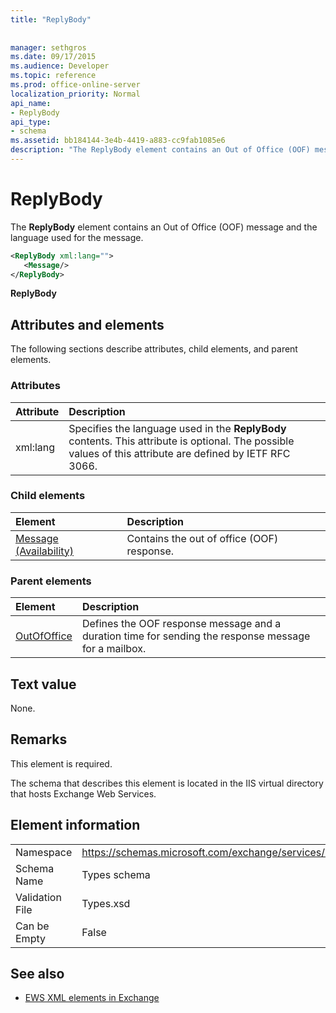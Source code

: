 ```yaml
---
title: "ReplyBody"
 
 
manager: sethgros
ms.date: 09/17/2015
ms.audience: Developer
ms.topic: reference
ms.prod: office-online-server
localization_priority: Normal
api_name:
- ReplyBody
api_type:
- schema
ms.assetid: bb184144-3e4b-4419-a883-cc9fab1085e6
description: "The ReplyBody element contains an Out of Office (OOF) message and the language used for the message."
---
```


# ReplyBody

The **ReplyBody** element contains an Out of Office (OOF) message and the language used for the message. 
  
```XML
<ReplyBody xml:lang="">
   <Message/>
</ReplyBody>
```

 **ReplyBody**
## Attributes and elements

The following sections describe attributes, child elements, and parent elements.
  
### Attributes

|**Attribute**|**Description**|
|:-----|:-----|
|xml:lang  <br/> |Specifies the language used in the **ReplyBody** contents. This attribute is optional. The possible values of this attribute are defined by IETF RFC 3066.  <br/> |
   
### Child elements

|**Element**|**Description**|
|:-----|:-----|
|[Message (Availability)](message-availability.md) <br/> |Contains the out of office (OOF) response.  <br/> |
   
### Parent elements

|**Element**|**Description**|
|:-----|:-----|
|[OutOfOffice](outofoffice.md) <br/> |Defines the OOF response message and a duration time for sending the response message for a mailbox.  <br/> |
   
## Text value

None.
  
## Remarks

This element is required.
  
The schema that describes this element is located in the IIS virtual directory that hosts Exchange Web Services.
  
## Element information

|||
|:-----|:-----|
|Namespace  <br/> |https://schemas.microsoft.com/exchange/services/2006/types  <br/> |
|Schema Name  <br/> |Types schema  <br/> |
|Validation File  <br/> |Types.xsd  <br/> |
|Can be Empty  <br/> |False  <br/> |
   
## See also



- [EWS XML elements in Exchange](ews-xml-elements-in-exchange.md)

